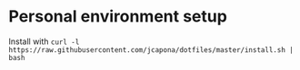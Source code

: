 # Personal environment setup

Install with `curl -l https://raw.githubusercontent.com/jcapona/dotfiles/master/install.sh | bash`
